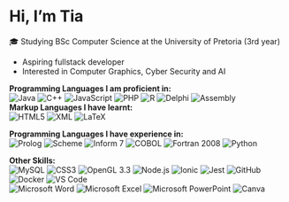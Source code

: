 # Hi, I’m Tia
🎓 Studying BSc Computer Science at the University of Pretoria (3rd year)
- Aspiring fullstack developer
- Interested in Computer Graphics, Cyber Security and AI

**Programming Languages I am proficient in:**  
![Java](https://img.shields.io/badge/Java-007396?style=for-the-badge&logo=java&logoColor=white)  ![C++](https://img.shields.io/badge/C++-00599C?style=for-the-badge&logo=c%2B%2B&logoColor=white) ![JavaScript](https://img.shields.io/badge/JavaScript-F7DF1E?style=for-the-badge&logo=javascript&logoColor=black)  ![PHP](https://img.shields.io/badge/PHP-777BB4?style=for-the-badge&logo=php&logoColor=white)  ![R](https://img.shields.io/badge/R-276DC3?style=for-the-badge&logo=r&logoColor=white) ![Delphi](https://img.shields.io/badge/Delphi-EE1F35?style=for-the-badge&logo=delphi&logoColor=white) ![Assembly](https://img.shields.io/badge/Assembly-8E05C2?style=for-the-badge&logo=assemblyscript&logoColor=white)  
**Markup Languages I have learnt:**  
![HTML5](https://img.shields.io/badge/HTML5-E34F26?style=for-the-badge&logo=html5&logoColor=white) ![XML](https://img.shields.io/badge/XML-000000?style=for-the-badge&logo=xml&logoColor=white) ![LaTeX](https://img.shields.io/badge/LaTeX-008080?style=for-the-badge&logo=latex&logoColor=white)

**Programming Languages I have experience in:**  
![Prolog](https://img.shields.io/badge/Prolog-FF6C00?style=for-the-badge&logo=swi-prolog&logoColor=white) ![Scheme](https://img.shields.io/badge/Scheme-3C5DAA?style=for-the-badge&logo=racket&logoColor=white)  ![Inform 7](https://img.shields.io/badge/Inform_7-6D1E7F?style=for-the-badge) ![COBOL](https://img.shields.io/badge/COBOL-004B99?style=for-the-badge&logo=cobol&logoColor=white) ![Fortran 2008](https://img.shields.io/badge/Fortran_2008-734F96?style=for-the-badge&logo=fortran&logoColor=white)  ![Python](https://img.shields.io/badge/Python-3776AB?style=for-the-badge&logo=python&logoColor=white)

**Other Skills:**  
![MySQL](https://img.shields.io/badge/MySQL-4479A1?style=for-the-badge&logo=mysql&logoColor=white) ![CSS3](https://img.shields.io/badge/CSS3-1572B6?style=for-the-badge&logo=css3&logoColor=white) ![OpenGL 3.3](https://img.shields.io/badge/OpenGL_3.3-5586A4?style=for-the-badge&logo=opengl&logoColor=white) ![Node.js](https://img.shields.io/badge/Node.js-339933?style=for-the-badge&logo=nodedotjs&logoColor=white) ![Ionic](https://img.shields.io/badge/Ionic-3880FF?style=for-the-badge&logo=ionic&logoColor=white) ![Jest](https://img.shields.io/badge/Jest-C21325?style=for-the-badge&logo=jest&logoColor=white) ![GitHub](https://img.shields.io/badge/GitHub-181717?style=for-the-badge&logo=github&logoColor=white) ![Docker](https://img.shields.io/badge/Docker-2496ED?style=for-the-badge&logo=docker&logoColor=white) ![VS Code](https://img.shields.io/badge/VS_Code-007ACC?style=for-the-badge&logo=visual-studio-code&logoColor=white)  
![Microsoft Word](https://img.shields.io/badge/Microsoft_Word-2B579A?style=for-the-badge&logo=microsoft-word&logoColor=white) ![Microsoft Excel](https://img.shields.io/badge/Microsoft_Excel-217346?style=for-the-badge&logo=microsoft-excel&logoColor=white) ![Microsoft PowerPoint](https://img.shields.io/badge/Microsoft_PowerPoint-B7472A?style=for-the-badge&logo=microsoft-powerpoint&logoColor=white) ![Canva](https://img.shields.io/badge/Canva-00C4CC?style=for-the-badge&logo=canva&logoColor=white)

<!---
Tia-H/Tia-H is a ✨ special ✨ repository because its `README.md` (this file) appears on your GitHub profile.
You can click the Preview link to take a look at your changes.
--->
